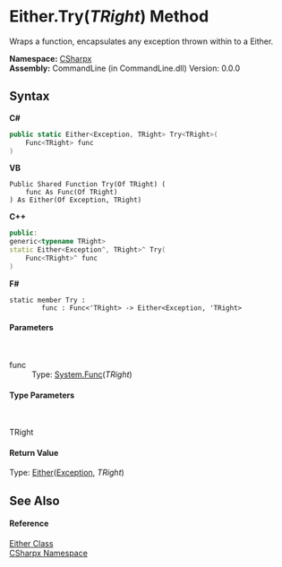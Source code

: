 # Either.Try(*TRight*) Method 
 

Wraps a function, encapsulates any exception thrown within to a Either.

**Namespace:**&nbsp;<a href="N_CSharpx">CSharpx</a><br />**Assembly:**&nbsp;CommandLine (in CommandLine.dll) Version: 0.0.0

## Syntax

**C#**<br />
``` C#
public static Either<Exception, TRight> Try<TRight>(
	Func<TRight> func
)

```

**VB**<br />
``` VB
Public Shared Function Try(Of TRight) ( 
	func As Func(Of TRight)
) As Either(Of Exception, TRight)
```

**C++**<br />
``` C++
public:
generic<typename TRight>
static Either<Exception^, TRight>^ Try(
	Func<TRight>^ func
)
```

**F#**<br />
``` F#
static member Try : 
        func : Func<'TRight> -> Either<Exception, 'TRight> 

```


#### Parameters
&nbsp;<dl><dt>func</dt><dd>Type: <a href="https://docs.microsoft.com/dotnet/api/system.func-1" target="_blank">System.Func</a>(*TRight*)<br /></dd></dl>

#### Type Parameters
&nbsp;<dl><dt>TRight</dt><dd /></dl>

#### Return Value
Type: <a href="T_CSharpx_Either_2">Either</a>(<a href="https://docs.microsoft.com/dotnet/api/system.exception" target="_blank">Exception</a>, *TRight*)

## See Also


#### Reference
<a href="T_CSharpx_Either">Either Class</a><br /><a href="N_CSharpx">CSharpx Namespace</a><br />